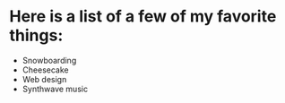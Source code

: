 # Here is a list of a few of my favorite things:
- Snowboarding
- Cheesecake
- Web design
- Synthwave music
